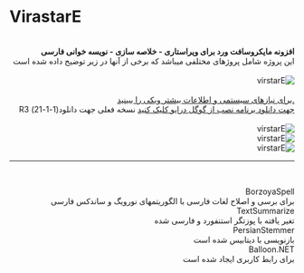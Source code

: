 # VirastarE  <br>
<div dir="rtl">
<br>
 <b>
افزونه مایکروسافت ورد برای ویراستاری - خلاصه سازی - نویسه خوانی فارسی
<br></b>
این پروژه شامل پروژهای مختلفی میباشد که برخی از آنها در زیر توضیح داده شده است  
<br><br>
<img src="https://github.com/ehsan2022002/VirastarE/blob/master/screenshot5.png" alt="virstarE">
<br>
<br>
<a href="https://github.com/ehsan2022002/VirastarE/wiki"> .برای نیازهای سیستمی و اطلاعات بیشتر ویکی را ببینید </a>
<br>
<a href="https://drive.google.com/drive/folders/1c2RWBh_fSDccuryOnqa8Bwzn6sMdLJNO?usp=sharing"> جهت دانلود برنامه نصب از گوگل درایو کلیک کنید</a>  
نسخه فعلی جهت دانلود(1-1-21)  R3
<br>
<br>
<img src="https://github.com/ehsan2022002/VirastarE/blob/master/screenshot3.png" alt="virstarE">
<br>
<img src="https://github.com/ehsan2022002/VirastarE/blob/master/screenshot4.png" alt="virstarE">
<br>

<img src="https://github.com/ehsan2022002/VirastarE/blob/master/screenshot7.png" alt="virstarE">
<br>
<hr>
<br>


BorzoyaSpell <br>
 برای برسی و اصلاح لغات فارسی با الگوریتمهای  نورویگ و ساندکس فارسی
 <br>
TextSummarize<br>
تغیر یافته با پوزتگر استنفورد و فارسی شده
<br>
PersianStemmer<br>
بازنویسی با دیتابیس شده است<br>
Balloon.NET<br>
برای رابط کاربری ایجاد شده است
<br>
</div>
